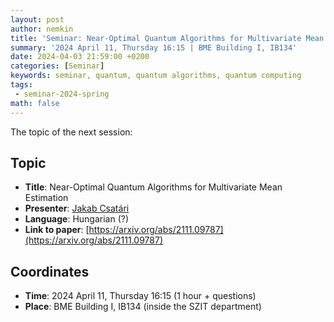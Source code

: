 ```yaml
---
layout: post
author: nemkin
title: 'Seminar: Near-Optimal Quantum Algorithms for Multivariate Mean Estimation'
summary: '2024 April 11, Thursday 16:15 | BME Building I, IB134'
date: 2024-04-03 21:59:00 +0200
categories: [Seminar]
keywords: seminar, quantum, quantum algorithms, quantum computing
tags:
 - seminar-2024-spring
math: false
---
```


The topic of the next session:

## Topic

- **Title**: Near-Optimal Quantum Algorithms for Multivariate Mean Estimation
- **Presenter**: [Jakab Csatári](https://math-projects.elte.hu/projects/student/276/)
- **Language**: Hungarian (?)
- **Link to paper**: [https://arxiv.org/abs/2111.09787](https://arxiv.org/abs/2111.09787)

## Coordinates

- **Time**: 2024 April 11, Thursday 16:15 (1 hour + questions)
- **Place**: BME Building I, IB134 (inside the SZIT department)
